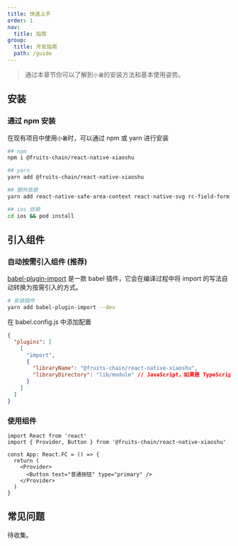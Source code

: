 ```yaml
---
title: 快速上手
order: 1
nav:
  title: 指南
group:
  title: 开发指南
  path: /guide
---
```


> 通过本章节你可以了解到`小暑`的安装方法和基本使用姿势。

## 安装

### 通过 npm 安装

在现有项目中使用`小暑`时，可以通过 npm 或 yarn 进行安装

```bash
## npm
npm i @fruits-chain/react-native-xiaoshu

## yarn
yarn add @fruits-chain/react-native-xiaoshu

## 额外依赖
yarn add react-native-safe-area-context react-native-svg rc-field-form

## ios 依赖
cd ios && pod install
```

## 引入组件

### 自动按需引入组件 (推荐)

[babel-plugin-import](https://github.com/ant-design/babel-plugin-import) 是一款 babel 插件，它会在编译过程中将 import 的写法自动转换为按需引入的方式。

```bash
# 安装插件
yarn add babel-plugin-import --dev
```

在 babel.config.js 中添加配置

```json
{
  "plugins": [
    [
      "import",
      {
        "libraryName": "@fruits-chain/react-native-xiaoshu",
        "libraryDirectory": "lib/module" // JavaScript，如果是 TypeScript 可以直接使用 `src`
      }
    ]
  ]
}
```

### 使用组件

```tsx | pure
import React from 'react'
import { Provider, Button } from '@fruits-chain/react-native-xiaoshu'

const App: React.FC = () => {
  return (
    <Provider>
      <Button text="普通按钮" type="primary" />
    </Provider>
  )
}
```

## 常见问题

待收集。

